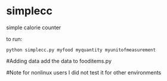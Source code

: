 # simplecc
simple calorie counter

to run:
```
python simplecc.py myfood myquantity myunitofmeasurement
```
#Adding data
add the data to fooditems.py

#Note for nonlinux users
I did not test it for other environments
